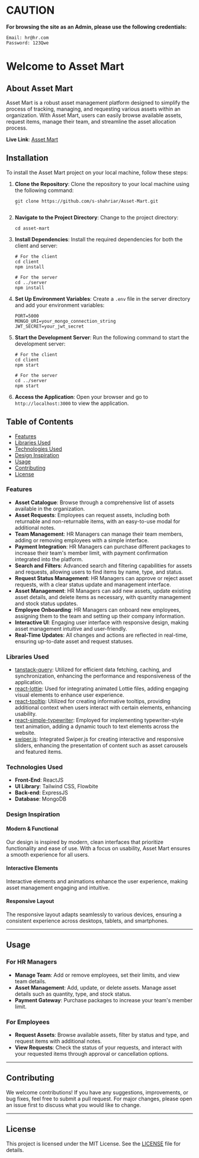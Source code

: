 # CAUTION

**For browsing the site as an Admin, please use the following credentials:**

```
Email: hr@hr.com
Password: 123Qwe
```

# Welcome to Asset Mart

## About Asset Mart

Asset Mart is a robust asset management platform designed to simplify the process of tracking, managing, and requesting various assets within an organization. With Asset Mart, users can easily browse available assets, request items, manage their team, and streamline the asset allocation process.

**Live Link**: [Asset Mart](https://assetmart-8e93a.web.app/)

## Installation

To install the Asset Mart project on your local machine, follow these steps:

1. **Clone the Repository**: Clone the repository to your local machine using the following command:
   ```
   git clone https://github.com/s-shahriar/Asset-Mart.git
   ``

2. **Navigate to the Project Directory**: Change to the project directory:
   ```
   cd asset-mart
   ```

3. **Install Dependencies**: Install the required dependencies for both the client and server:
   ```
   # For the client
   cd client
   npm install

   # For the server
   cd ../server
   npm install
   ```

4. **Set Up Environment Variables**: Create a `.env` file in the server directory and add your environment variables:
   ```
   PORT=5000
   MONGO_URI=your_mongo_connection_string
   JWT_SECRET=your_jwt_secret
   ```

5. **Start the Development Server**: Run the following command to start the development server:
   ```
   # For the client
   cd client
   npm start

   # For the server
   cd ../server
   npm start
   ```

6. **Access the Application**: Open your browser and go to `http://localhost:3000` to view the application.


## Table of Contents

- [Features](#features)
- [Libraries Used](#libraries-used)
- [Technologies Used](#technologies-used)
- [Design Inspiration](#design-inspiration)
- [Usage](#usage)
- [Contributing](#contributing)
- [License](#license)

### Features

- **Asset Catalogue**: Browse through a comprehensive list of assets available in the organization.
- **Asset Requests**: Employees can request assets, including both returnable and non-returnable items, with an easy-to-use modal for additional notes.
- **Team Management**: HR Managers can manage their team members, adding or removing employees with a simple interface.
- **Payment Integration**: HR Managers can purchase different packages to increase their team's member limit, with payment confirmation integrated into the platform.
- **Search and Filters**: Advanced search and filtering capabilities for assets and requests, allowing users to find items by name, type, and status.
- **Request Status Management**: HR Managers can approve or reject asset requests, with a clear status update and management interface.
- **Asset Management**: HR Managers can add new assets, update existing asset details, and delete items as necessary, with quantity management and stock status updates.
- **Employee Onboarding**: HR Managers can onboard new employees, assigning them to the team and setting up their company information.
- **Interactive UI**: Engaging user interface with responsive design, making asset management intuitive and user-friendly.
- **Real-Time Updates**: All changes and actions are reflected in real-time, ensuring up-to-date asset and request statuses.

### Libraries Used

- [tanstack-query](https://tanstack.com/query/v4): Utilized for efficient data fetching, caching, and synchronization, enhancing the performance and responsiveness of the application.
- [react-lottie](https://www.npmjs.com/package/react-lottie): Used for integrating animated Lottie files, adding engaging visual elements to enhance user experience.
- [react-tooltip](https://react-tooltip.com/docs/getting-started): Utilized for creating informative tooltips, providing additional context when users interact with certain elements, enhancing usability.
- [react-simple-typewriter](https://www.npmjs.com/package/react-simple-typewriter): Employed for implementing typewriter-style text animation, adding a dynamic touch to text elements across the website.
- [swiper.js](https://swiperjs.com/): Integrated Swiper.js for creating interactive and responsive sliders, enhancing the presentation of content such as asset carousels and featured items.

### Technologies Used

- **Front-End**: ReactJS
- **UI Library**: Tailwind CSS, Flowbite
- **Back-end**: ExpressJS
- **Database**: MongoDB

### Design Inspiration

#### Modern & Functional

Our design is inspired by modern, clean interfaces that prioritize functionality and ease of use. With a focus on usability, Asset Mart ensures a smooth experience for all users.

#### Interactive Elements

Interactive elements and animations enhance the user experience, making asset management engaging and intuitive.

#### Responsive Layout

The responsive layout adapts seamlessly to various devices, ensuring a consistent experience across desktops, tablets, and smartphones.

---

## Usage

### For HR Managers

- **Manage Team**: Add or remove employees, set their limits, and view team details.
- **Asset Management**: Add, update, or delete assets. Manage asset details such as quantity, type, and stock status.
- **Payment Gateway**: Purchase packages to increase your team's member limit.

### For Employees

- **Request Assets**: Browse available assets, filter by status and type, and request items with additional notes.
- **View Requests**: Check the status of your requests, and interact with your requested items through approval or cancellation options.

---

## Contributing

We welcome contributions! If you have any suggestions, improvements, or bug fixes, feel free to submit a pull request. For major changes, please open an issue first to discuss what you would like to change.

---

## License

This project is licensed under the MIT License. See the [LICENSE](LICENSE) file for details.
